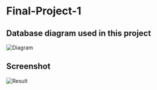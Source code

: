 # Final-Project-1

## Database diagram used in this project
![Diagram](./images/database_diagram.png)

## Screenshot 

![Result](./images/result.png)

